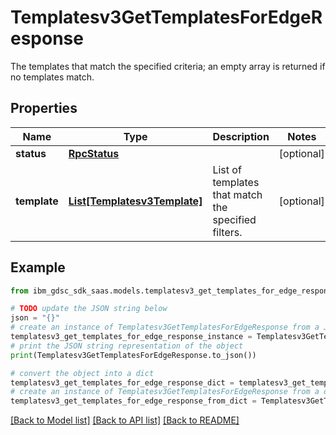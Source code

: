 # Templatesv3GetTemplatesForEdgeResponse

The templates that match the specified criteria; an empty array is returned if no templates match.

## Properties

Name | Type | Description | Notes
------------ | ------------- | ------------- | -------------
**status** | [**RpcStatus**](RpcStatus.md) |  | [optional] 
**template** | [**List[Templatesv3Template]**](Templatesv3Template.md) | List of templates that match the specified filters. | [optional] 

## Example

```python
from ibm_gdsc_sdk_saas.models.templatesv3_get_templates_for_edge_response import Templatesv3GetTemplatesForEdgeResponse

# TODO update the JSON string below
json = "{}"
# create an instance of Templatesv3GetTemplatesForEdgeResponse from a JSON string
templatesv3_get_templates_for_edge_response_instance = Templatesv3GetTemplatesForEdgeResponse.from_json(json)
# print the JSON string representation of the object
print(Templatesv3GetTemplatesForEdgeResponse.to_json())

# convert the object into a dict
templatesv3_get_templates_for_edge_response_dict = templatesv3_get_templates_for_edge_response_instance.to_dict()
# create an instance of Templatesv3GetTemplatesForEdgeResponse from a dict
templatesv3_get_templates_for_edge_response_from_dict = Templatesv3GetTemplatesForEdgeResponse.from_dict(templatesv3_get_templates_for_edge_response_dict)
```
[[Back to Model list]](../README.md#documentation-for-models) [[Back to API list]](../README.md#documentation-for-api-endpoints) [[Back to README]](../README.md)



